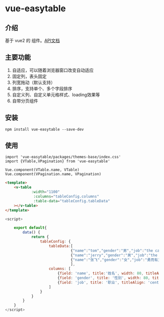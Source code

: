 # vue-easytable


## 介绍
基于 vue2 的 组件。[API文档](http://doc.huangsw.com/vue-easytable/app.html)


## 主要功能
1. 自适应，可以随着浏览器窗口改变自动适应
2. 固定列，表头固定
3. 列宽拖动（默认支持）
4. 排序，支持单个、多个字段排序
5. 自定义列、自定义单元格样式、loading效果等
6. 自带分页组件

## 安装

```
npm install vue-easytable --save-dev
```

## 使用


```
import 'vue-easytable/packages/themes-base/index.css'
import {VTable,VPagination} from 'vue-easytable'

Vue.component(VTable.name, VTable)
Vue.component(VPagination.name, VPagination)
```

```html
<template>
    <v-table
            :width="1100"
             :columns="tableConfig.columns"
             :table-data="tableConfig.tableData"
    ></v-table>
</template>
```
```javascript
<script>

    export default{
        data() {
            return {
                tableConfig: {
                    tableData:[
                              {"name":"tom","gender":"男","job":"the cat"},
                              {"name":"jerry","gender":"男","job":"the mouse"},
                              {"name":"张飞","gender":"女","job":"勇而有义，皆万人之敌，而为之将"}
                              ],
                    columns: [
                        {field: 'name', title:'姓名', width: 80, titleAlign: 'center',columnAlign:'center'},
                        {field: 'gender', title: '性别', width: 80, titleAlign: 'center',columnAlign:'center'},
                        {field: 'job', title: '职业', titleAlign: 'center',columnAlign:'left'}
                    ]
                }
            }
        }
    }
</script>
```


